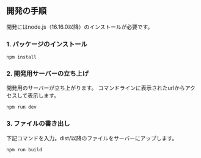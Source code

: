 ## 開発の手順

開発にはnode.js（16.16.0以降）のインストールが必要です。

### 1. パッケージのインストール
```
npm install
```

### 2. 開発用サーバーの立ち上げ

開発用のサーバーが立ち上がります。
コマンドラインに表示されたurlからアクセスして表示します。
```
npm run dev
```

### 3. ファイルの書き出し

下記コマンドを入力。dist/以降のファイルをサーバーにアップします。
```
npm run build
```